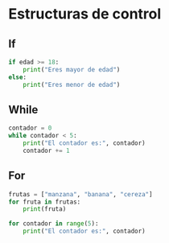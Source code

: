 # Estructuras de control

## If

```python
if edad >= 18:
    print("Eres mayor de edad")
else:
    print("Eres menor de edad")
```

## While

```python
contador = 0
while contador < 5:
    print("El contador es:", contador)
    contador += 1
```

## For

```python
frutas = ["manzana", "banana", "cereza"]
for fruta in frutas:
    print(fruta)
```

```python
for contador in range(5):
    print("El contador es:", contador)
```